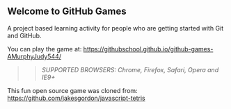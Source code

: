 ## Welcome to GitHub Games

A project based learning activity for people who are getting started with Git and GitHub.

You can play the game at: https://githubschool.github.io/github-games-AMurphyJudy544/

>> _*SUPPORTED BROWSERS*: Chrome, Firefox, Safari, Opera and IE9+_

This fun open source game was cloned from: https://github.com/jakesgordon/javascript-tetris
